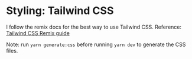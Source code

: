 # Styling: Tailwind CSS

I follow the remix docs for the best way to use Tailwind CSS.
Reference: [Tailwind CSS Remix guide](https://remix.run/docs/en/v1/guides/styling#tailwind-css)

Note: run `yarn generate:css` before running `yarn dev` to generate the CSS files.
